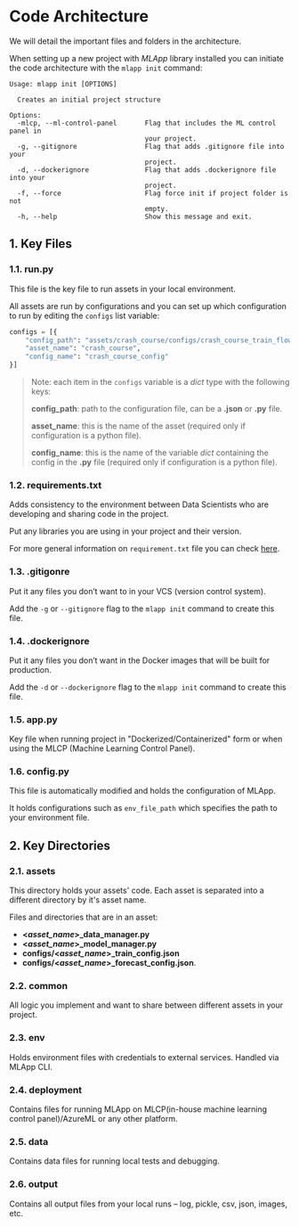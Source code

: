 # Code Architecture

We will detail the important files and folders in the architecture.

When setting up a new project with _MLApp_ library installed you can initiate the code architecture with the `mlapp init` command:

```text
Usage: mlapp init [OPTIONS]

  Creates an initial project structure

Options:
  -mlcp, --ml-control-panel       Flag that includes the ML control panel in
                                  your project.
  -g, --gitignore                 Flag that adds .gitignore file into your
                                  project.
  -d, --dockerignore              Flag that adds .dockerignore file into your
                                  project.
  -f, --force                     Flag force init if project folder is not
                                  empty.
  -h, --help                      Show this message and exit.
```

## 1. Key Files

### 1.1. run.py

This file is the key file to run assets in your local environment. 

All assets are run by configurations and you can set up which configuration to run by editing the `configs` list variable:

```python
configs = [{
    "config_path": "assets/crash_course/configs/crash_course_train_flow_config.json",
    "asset_name": "crash_course",
    "config_name": "crash_course_config"
}]
```

> Note: each item in the `configs` variable is a _dict_ type with the following keys:
>
> **config_path**: path to the configuration file, can be a **.json** or **.py** file.
>
> **asset_name**: this is the name of the asset (required only if configuration is a python file).
>
> **config_name**: this is the name of the variable _dict_ containing the config in the **.py** file (required only if configuration is a python file).

### 1.2. requirements.txt

Adds consistency to the environment between Data Scientists who are developing and sharing code in the project.

Put any libraries you are using in your project and their version. 

For more general information on `requirement.txt` file you can check [here](https://pip.readthedocs.io/en/1.1/requirements.html).


### 1.3. .gitigonre

Put it any files you don’t want to in your VCS (version control system).

Add the `-g` or `--gitignore` flag to the `mlapp init` command to create this file.

### 1.4. .dockerignore

Put it any files you don’t want in the Docker images that will be built for production.

Add the `-d` or `--dockerignore` flag to the `mlapp init` command to create this file. 

### 1.5. app.py

Key file when running project in "Dockerized/Containerized" form or when using the  MLCP (Machine Learning Control Panel).

### 1.6. config.py

This file is automatically modified and holds the configuration of MLApp.

It holds configurations such as `env_file_path` which specifies the path to your environment file.

## 2. Key Directories

### 2.1. assets

This directory holds your assets' code. Each asset is separated into a different directory by it's asset name.

Files and directories that are in an asset: 

- **<_asset_name_>_data_manager.py**
- **<_asset_name_>_model_manager.py**
- **configs/<_asset_name_>_train_config.json** 
- **configs/<_asset_name_>_forecast_config.json**.

### 2.2. common

All logic you implement and want to share between different assets in your project.


### 2.3. env

Holds environment files with credentials to external services. Handled via MLApp CLI.

### 2.4. deployment

Contains files for running MLApp on MLCP(in-house machine learning control panel)/AzureML or any other platform.

### 2.5. data

Contains data files for running local tests and debugging.


### 2.6. output

Contains all output files from your local runs – log, pickle, csv, json, images, etc.